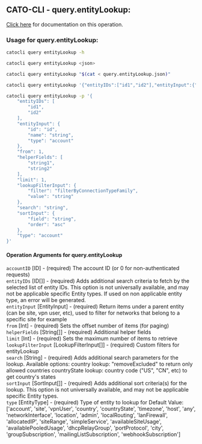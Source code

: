 
## CATO-CLI - query.entityLookup:
[Click here](https://api.catonetworks.com/documentation/#query-query.entityLookup) for documentation on this operation.

### Usage for query.entityLookup:

```bash
catocli query entityLookup -h

catocli query entityLookup <json>

catocli query entityLookup "$(cat < query.entityLookup.json)"

catocli query entityLookup '{"entityIDs":["id1","id2"],"entityInput":{"id":"id","name":"string","type":"account"},"from":1,"helperFields":["string1","string2"],"limit":1,"lookupFilterInput":{"filter":"filterByConnectionTypeFamily","value":"string"},"search":"string","sortInput":{"field":"string","order":"asc"},"type":"account"}'

catocli query entityLookup -p '{
    "entityIDs": [
        "id1",
        "id2"
    ],
    "entityInput": {
        "id": "id",
        "name": "string",
        "type": "account"
    },
    "from": 1,
    "helperFields": [
        "string1",
        "string2"
    ],
    "limit": 1,
    "lookupFilterInput": {
        "filter": "filterByConnectionTypeFamily",
        "value": "string"
    },
    "search": "string",
    "sortInput": {
        "field": "string",
        "order": "asc"
    },
    "type": "account"
}'
```

#### Operation Arguments for query.entityLookup ####

`accountID` [ID] - (required) The account ID (or 0 for non-authenticated requests)    
`entityIDs` [ID[]] - (required) Adds additional search criteria to fetch by the selected list of entity IDs. This option is not
universally available, and may not be applicable specific Entity types. If used on non applicable entity
type, an error will be generated.    
`entityInput` [EntityInput] - (required) Return items under a parent entity (can be site, vpn user, etc),
used to filter for networks that belong to a specific site for example    
`from` [Int] - (required) Sets the offset number of items (for paging)    
`helperFields` [String[]] - (required) Additional helper fields    
`limit` [Int] - (required) Sets the maximum number of items to retrieve    
`lookupFilterInput` [LookupFilterInput[]] - (required) Custom filters for entityLookup    
`search` [String] - (required) Adds additional search parameters for the lookup. Available options:
country lookup: "removeExcluded" to return only allowed countries
countryState lookup: country code ("US", "CN", etc) to get country's states    
`sortInput` [SortInput[]] - (required) Adds additional sort criteria(s) for the lookup.
This option is not universally available, and may not be applicable specific Entity types.    
`type` [EntityType] - (required) Type of entity to lookup for Default Value: ['account', 'site', 'vpnUser', 'country', 'countryState', 'timezone', 'host', 'any', 'networkInterface', 'location', 'admin', 'localRouting', 'lanFirewall', 'allocatedIP', 'siteRange', 'simpleService', 'availableSiteUsage', 'availablePooledUsage', 'dhcpRelayGroup', 'portProtocol', 'city', 'groupSubscription', 'mailingListSubscription', 'webhookSubscription']   
